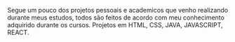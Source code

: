 Segue um pouco dos projetos pessoais e academicos que venho realizando durante meus estudos, todos são feitos de acordo com meu conhecimento adquirido durante os cursos.
Projetos em HTML, CSS, JAVA, JAVASCRIPT, REACT.
